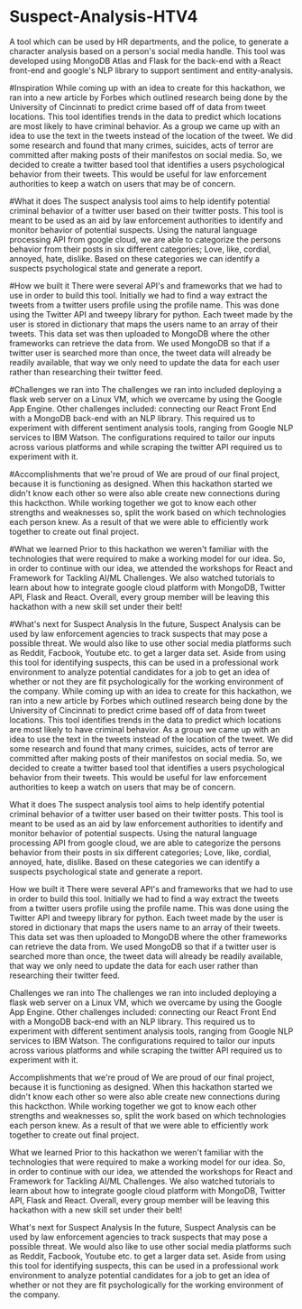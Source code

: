 # Suspect-Analysis-HTV4
A tool which can be used by HR departments, and the police, to generate a character analysis based on a person's social media handle. This tool was developed using MongoDB Atlas and Flask for the back-end with a React front-end and google's NLP library to support sentiment and entity-analysis.

#Inspiration
While coming up with an idea to create for this hackathon, we ran into a new article by Forbes which outlined research being done by the University of Cincinnati to predict crime based off of data from tweet locations. This tool identifies trends in the data to predict which locations are most likely to have criminal behavior. As a group we came up with an idea to use the text in the tweets instead of the location of the tweet. We did some research and found that many crimes, suicides, acts of terror are committed after making posts of their manifestos on social media. So, we decided to create a twitter based tool that identifies a users psychological behavior from their tweets. This would be useful for law enforcement authorities to keep a watch on users that may be of concern.

#What it does
The suspect analysis tool aims to help identify potential criminal behavior of a twitter user based on their twitter posts. This tool is meant to be used as an aid by law enforcement authorities to identify and monitor behavior of potential suspects. Using the natural language processing API from google cloud, we are able to categorize the persons behavior from their posts in six different categories; Love, like, cordial, annoyed, hate, dislike. Based on these categories we can identify a suspects psychological state and generate a report.

#How we built it
There were several API's and frameworks that we had to use in order to build this tool. Initially we had to find a way extract the tweets from a twitter users profile using the profile name. This was done using the Twitter API and tweepy library for python. Each tweet made by the user is stored in dictionary that maps the users name to an array of their tweets. This data set was then uploaded to MongoDB where the other frameworks can retrieve the data from. We used MongoDB so that if a twitter user is searched more than once, the tweet data will already be readily available, that way we only need to update the data for each user rather than researching their twitter feed.

#Challenges we ran into
The challenges we ran into included deploying a flask web server on a Linux VM, which we overcame by using the Google App Engine. Other challenges included: connecting our React Front End with a MongoDB back-end with an NLP library. This required us to experiment with different sentiment analysis tools, ranging from Google NLP services to IBM Watson. The configurations required to tailor our inputs across various platforms and while scraping the twitter API required us to experiment with it.

#Accomplishments that we're proud of
We are proud of our final project, because it is functioning as designed. When this hackathon started we didn't know each other so were also able create new connections during this hackcthon. While working together we got to know each other strengths and weaknesses so, split the work based on which technologies each person knew. As a result of that we were able to efficiently work together to create out final project.

#What we learned
Prior to this hackathon we weren't familiar with the technologies that were required to make a working model for our idea. So, in order to continue with our idea, we attended the workshops for React and Framework for Tackling AI/ML Challenges. We also watched tutorials to learn about how to integrate google cloud platform with MongoDB, Twitter API, Flask and React. Overall, every group member will be leaving this hackathon with a new skill set under their belt!

#What's next for Suspect Analysis
In the future, Suspect Analysis can be used by law enforcement agencies to track suspects that may pose a possible threat. We would also like to use other social media platforms such as Reddit, Facbook, Youtube etc. to get a larger data set. Aside from using this tool for identifying suspects, this can be used in a professional work environment to analyze potential candidates for a job to get an idea of whether or not they are fit psychologically for the working environment of the company.
While coming up with an idea to create for this hackathon, we ran into a new article by Forbes which outlined research being done by the University of Cincinnati to predict crime based off of data from tweet locations. This tool identifies trends in the data to predict which locations are most likely to have criminal behavior. As a group we came up with an idea to use the text in the tweets instead of the location of the tweet. We did some research and found that many crimes, suicides, acts of terror are committed after making posts of their manifestos on social media. So, we decided to create a twitter based tool that identifies a users psychological behavior from their tweets. This would be useful for law enforcement authorities to keep a watch on users that may be of concern.

What it does
The suspect analysis tool aims to help identify potential criminal behavior of a twitter user based on their twitter posts. This tool is meant to be used as an aid by law enforcement authorities to identify and monitor behavior of potential suspects. Using the natural language processing API from google cloud, we are able to categorize the persons behavior from their posts in six different categories; Love, like, cordial, annoyed, hate, dislike. Based on these categories we can identify a suspects psychological state and generate a report.

How we built it
There were several API's and frameworks that we had to use in order to build this tool. Initially we had to find a way extract the tweets from a twitter users profile using the profile name. This was done using the Twitter API and tweepy library for python. Each tweet made by the user is stored in dictionary that maps the users name to an array of their tweets. This data set was then uploaded to MongoDB where the other frameworks can retrieve the data from. We used MongoDB so that if a twitter user is searched more than once, the tweet data will already be readily available, that way we only need to update the data for each user rather than researching their twitter feed.

Challenges we ran into
The challenges we ran into included deploying a flask web server on a Linux VM, which we overcame by using the Google App Engine. Other challenges included: connecting our React Front End with a MongoDB back-end with an NLP library. This required us to experiment with different sentiment analysis tools, ranging from Google NLP services to IBM Watson. The configurations required to tailor our inputs across various platforms and while scraping the twitter API required us to experiment with it.

Accomplishments that we're proud of
We are proud of our final project, because it is functioning as designed. When this hackathon started we didn't know each other so were also able create new connections during this hackcthon. While working together we got to know each other strengths and weaknesses so, split the work based on which technologies each person knew. As a result of that we were able to efficiently work together to create out final project.

What we learned
Prior to this hackathon we weren't familiar with the technologies that were required to make a working model for our idea. So, in order to continue with our idea, we attended the workshops for React and Framework for Tackling AI/ML Challenges. We also watched tutorials to learn about how to integrate google cloud platform with MongoDB, Twitter API, Flask and React. Overall, every group member will be leaving this hackathon with a new skill set under their belt!

What's next for Suspect Analysis
In the future, Suspect Analysis can be used by law enforcement agencies to track suspects that may pose a possible threat. We would also like to use other social media platforms such as Reddit, Facbook, Youtube etc. to get a larger data set. Aside from using this tool for identifying suspects, this can be used in a professional work environment to analyze potential candidates for a job to get an idea of whether or not they are fit psychologically for the working environment of the company.
